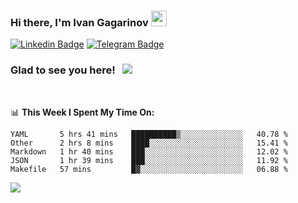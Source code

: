 ### Hi there, I'm Ivan Gagarinov <img src="https://media.giphy.com/media/hvRJCLFzcasrR4ia7z/giphy.gif" width="25px">

[![Linkedin Badge](https://img.shields.io/badge/-LinkedIn-0e76a8?style=flat-square&logo=Linkedin&logoColor=white)](https://linkedin.com/in/ivan-gagarinov-142ba3141/)
[![Telegram Badge](https://img.shields.io/badge/-Telegram-0088cc?style=flat-square&logo=Telegram&logoColor=white)](https://t.me/igagarinov)

### Glad to see you here! &nbsp; ![](https://visitor-badge.glitch.me/badge?page_id=dzencot.dzencot)

</br>

📊 **This Week I Spent My Time On:**
<!--START_SECTION:waka-->
```text
YAML       5 hrs 41 mins   ██████████▒░░░░░░░░░░░░░░   40.78 % 
Other      2 hrs 8 mins    ████░░░░░░░░░░░░░░░░░░░░░   15.41 % 
Markdown   1 hr 40 mins    ███░░░░░░░░░░░░░░░░░░░░░░   12.02 % 
JSON       1 hr 39 mins    ███░░░░░░░░░░░░░░░░░░░░░░   11.92 % 
Makefile   57 mins         █▓░░░░░░░░░░░░░░░░░░░░░░░   06.88 % 
```
<!--END_SECTION:waka-->

[![](https://github-readme-stats.vercel.app/api?username=dzencot&theme=gruvbox)](https://github.com/dzencot)
